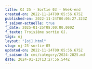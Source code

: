 ```yaml
---
title: OJ 25 - Sortie 03 - Week-end
created-on: 2022-11-24T00:05:56.675Z
published-on: 2022-11-24T00:06:27.323Z
f_saison-actuelle: true
f_date: 2025-01-25T08:00:00.000Z
f_texte: Troisième sortie OJ.
tags: oj
layout: "[oj].html"
slug: oj-23-sortie-05
updated-on: 2022-11-24T00:05:56.675Z
f_saison-3: cms/category/2024-2025.md
date: 2024-01-13T13:27:56.544Z
---
```

